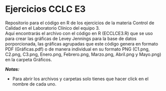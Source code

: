# Ejercicios CCLC E3
Repositorio para el código en R de los ejercicios de la materia Control de Calidad en el Laboratorio Clínico del equipo 3.   
Aquí encontrarás el archivo con el código en R (ECCLCE3.R) que se uso para crear las gráficas de Levey Jennings para la base de datos porporcionada, las gráficas
agrupadas que este código genera en formato PDF (Gráficas.pdf) o de manera individual en su formato PNG (C1.png, C2.png, C3.png, Enero.png, Febrero.png, Marzo.png,
Abril.png y Mayo.png) en la carpeta Gráficos.

***Notas:***
+ Para abrir los archivos y carpetas solo tienes que hacer click en el nombre de cada uno.
